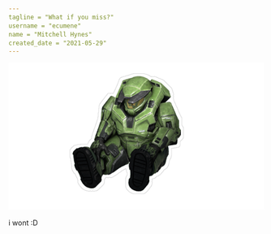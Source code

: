 ```yaml
---
tagline = "What if you miss?"
username = "ecumene"
name = "Mitchell Hynes"
created_date = "2021-05-29"
---
```


![I frew up](/frewup.png)

i wont :D
